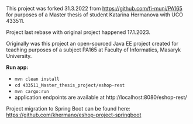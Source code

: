This project was forked 31.3.2022 from https://github.com/fi-muni/PA165 for purposes of a Master thesis of student Katarina Hermanova with UCO 433511.

Project last rebase with original project happened 17.1.2023. 

Originally was this project an open-sourced Java EE project created for teaching purposes of a subject PA165 at Faculty of Informatics, Masaryk University.

**Run app:**
- `mvn clean install`
- `cd 433511_Master_thesis_project/eshop-rest`
- `mvn cargo:run`
- application endpoints are available at http://localhost:8080/eshop-rest/

Project migration to Spring Boot can be found here: https://github.com/khermano/eshop-project-springboot

